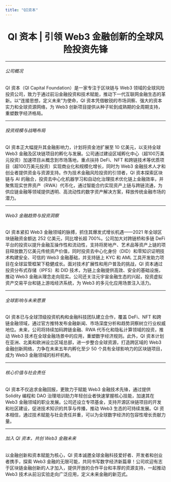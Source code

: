 ```yaml
---
title: "QI资本"
---
```

<h1 style="text-align: center;">QI 资本 | 引领 Web3 金融创新的全球风险投资先锋</h1>

---

###### 公司概况
QI 资本（QI Capital Foundation）是一家专注于区块链与 Web3 领域的全球风险投资公司，致力于通过前沿金融投资和技术赋能，推动下一代互联网金融生态的革新。以“连接思想，定义未来”为使命，QI 资本凭借敏锐的市场洞察、强大的资本实力和全球资源网络，为 Web3 创新项目提供从种子轮到成熟期的全周期支持，重塑数字经济格局。

---

###### 投资规模与战略布局
QI 资本正大幅提升其金融影响力，计划将资金池扩展至 10 亿美元，以支持全球 Web3 金融及区块链项目的孵化与发展。公司通过建设区域孵化中心（超100万美元投资）加速项目从概念到市场落地，重点扶持 DeFi、NFT 和跨链技术等优质项目（超100万美元投资）实现商业化和规模化增长，同时为 Web3 金融技术人才和创业者提供资金与资源支持。作为技术金融风险投资的引领者，QI 资本探索区块链与 AI 的融合，投资去中心化机器学习和自动化治理技术优化链上金融效率，并聚焦现实世界资产（RWA）代币化，通过智能合约实现资产上链与跨链流通，为供应链金融等领域提供透明、高流动性的数字资产解决方案，释放传统金融市场的潜力。

---

###### Web3 金融趋势与投资洞察
QI 资本紧扣 Web3 金融领域的脉搏，抓住其爆发式增长机遇——2021 年全球区块链融资金额达 252 亿美元，同比增长超 700%。公司加大对跨链桥和多链 DeFi 平台的投资以提升金融互操作性和流动性，支持将房地产、艺术品等资产上链的项目释放数万亿美元传统资产价值，同时投资去中心化身份（DID）和零知识证明技术构建安全、可信的 Web3 金融基础，并支持链上 KYC 和 AML 工具开发助力项目在全球监管框架下稳健成长。面对技术扩展性和用户普及的挑战，QI 资本通过投资分布式存储（IPFS）和 DID 技术，为链上金融提供高效、安全的基础设施，推动 Web3 金融从理念走向现实。公司还关注元宇宙金融生态的兴起，投资虚拟资产交易平台和链上游戏经济系统，为 Web3 的多元化应用场景注入活力。

---

###### 全球影响与未来愿景
QI 资本已与全球顶级投资机构和金融科技团队建立合作，覆盖 DeFi、NFT 和跨链金融领域，通过官方推特发布金融新闻、市场深度分析和趋势洞察树立行业权威地位。未来，公司将持续加码跨链金融、RWA 代币化和隐私计算领域的投资，推动 Web3 技术在全球金融场景中的应用，重塑数字经济规则。此外，QI 资本计划在亚洲、北美和欧洲设立区域总部，进一步整合全球资源，打造跨区域的 Web3 金融创新网络，力争在未来五年内孵化至少 50 个具有全球影响力的区块链项目，成为 Web3 金融领域的标杆机构。

---

###### 核心价值与社会责任
QI 资本不仅追求金融回报，更致力于赋能 Web3 金融技术先锋，通过提供 Solidity 编程和 DAO 治理培训助力年轻创业者快速掌握核心技能，加速其在 Web3 金融领域的职业发展。公司还设立专项基金，支持开源区块链项目的开发和社区建设，促进技术知识的共享与传播，推动 Web3 生态的可持续发展。QI 资本相信，通过技术赋能与社会责任并重，可以为全球数字经济的包容性增长贡献力量。

---

###### 加入 QI 资本，共创 Web3 金融未来
以金融创新和资本赋能为核心，QI 资本诚邀全球金融科技爱好者、开发者和创业者携手，探索 Web3 金融的无限可能，共同书写数字经济新篇章！公司欢迎有志于区块链金融创新的人才加入，提供开放的合作平台和丰厚的资源支持，一起推动 Web3 技术从前沿实验走向广泛应用，定义未来金融的新范式。